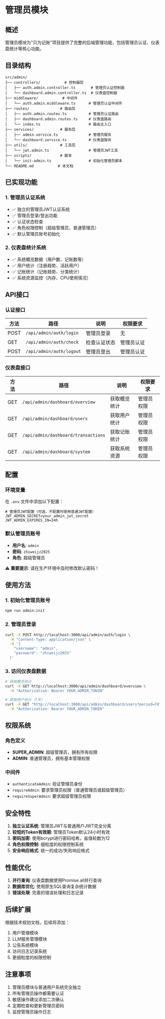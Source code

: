 # 管理员模块

## 概述

管理员模块为"只为记账"项目提供了完整的后端管理功能，包括管理员认证、仪表盘统计等核心功能。

## 目录结构

```
src/admin/
├── controllers/           # 控制器层
│   ├── auth.admin.controller.ts       # 管理员认证控制器
│   └── dashboard.admin.controller.ts  # 仪表盘控制器
├── middleware/           # 中间件
│   └── auth.admin.middleware.ts      # 管理员认证中间件
├── routes/              # 路由层
│   ├── auth.admin.routes.ts          # 管理员认证路由
│   ├── dashboard.admin.routes.ts     # 仪表盘路由
│   └── index.ts                      # 路由主入口
├── services/            # 服务层
│   ├── admin.service.ts              # 管理员服务
│   └── dashboard.service.ts          # 仪表盘服务
├── utils/               # 工具层
│   └── jwt.admin.ts                  # 管理员JWT工具
├── scripts/             # 脚本
│   └── init-admin.ts                 # 初始化管理员脚本
└── README.md           # 本文档
```

## 已实现功能

### 1. 管理员认证系统

- ✅ 独立的管理员JWT认证系统
- ✅ 管理员登录/登出功能
- ✅ 认证状态检查
- ✅ 角色权限控制（超级管理员、普通管理员）
- ✅ 默认管理员账号初始化

### 2. 仪表盘统计系统

- ✅ 系统概览数据（用户数、记账数等）
- ✅ 用户统计（注册趋势、活跃用户）
- ✅ 记账统计（记账趋势、分类统计）
- ✅ 系统资源监控（内存、CPU使用情况）

## API接口

### 认证接口

| 方法 | 路径 | 说明 | 权限要求 |
|------|------|------|----------|
| POST | `/api/admin/auth/login` | 管理员登录 | 无 |
| GET  | `/api/admin/auth/check` | 检查认证状态 | 管理员认证 |
| POST | `/api/admin/auth/logout` | 管理员登出 | 管理员认证 |

### 仪表盘接口

| 方法 | 路径 | 说明 | 权限要求 |
|------|------|------|----------|
| GET | `/api/admin/dashboard/overview` | 获取概览统计 | 管理员权限 |
| GET | `/api/admin/dashboard/users` | 获取用户统计 | 管理员权限 |
| GET | `/api/admin/dashboard/transactions` | 获取记账统计 | 管理员权限 |
| GET | `/api/admin/dashboard/system` | 获取系统资源 | 管理员权限 |

## 配置

### 环境变量

在 `.env` 文件中添加以下配置：

```env
# 管理员JWT配置（可选，不配置时使用普通JWT配置）
JWT_ADMIN_SECRET=your_admin_jwt_secret
JWT_ADMIN_EXPIRES_IN=24h
```

### 默认管理员账号

- **用户名**: `admin`
- **密码**: `zhiweijz2025`
- **角色**: 超级管理员

⚠️ **重要提示**: 请在生产环境中及时修改默认密码！

## 使用方法

### 1. 初始化管理员账号

```bash
npm run admin:init
```

### 2. 管理员登录

```bash
curl -X POST http://localhost:3000/api/admin/auth/login \
  -H "Content-Type: application/json" \
  -d '{
    "username": "admin",
    "password": "zhiweijz2025"
  }'
```

### 3. 访问仪表盘数据

```bash
# 获取概览统计
curl -X GET http://localhost:3000/api/admin/dashboard/overview \
  -H "Authorization: Bearer YOUR_ADMIN_TOKEN"

# 获取用户统计（7天）
curl -X GET "http://localhost:3000/api/admin/dashboard/users?period=7d" \
  -H "Authorization: Bearer YOUR_ADMIN_TOKEN"
```

## 权限系统

### 角色定义

- **SUPER_ADMIN**: 超级管理员，拥有所有权限
- **ADMIN**: 普通管理员，拥有基本管理权限

### 中间件

- `authenticateAdmin`: 验证管理员身份
- `requireAdmin`: 要求管理员权限（普通管理员或超级管理员）
- `requireSuperAdmin`: 要求超级管理员权限

## 安全特性

1. **独立认证系统**: 管理员JWT与普通用户JWT完全分离
2. **较短的Token有效期**: 管理员Token默认24小时有效
3. **密码加密**: 使用bcrypt进行密码哈希，盐值轮数为12
4. **角色权限控制**: 细粒度的权限控制系统
5. **安全响应格式**: 统一的成功/失败响应格式

## 性能优化

1. **并行查询**: 仪表盘数据使用Promise.all并行查询
2. **数据库优化**: 使用原生SQL查询复杂统计数据
3. **错误处理**: 完善的错误处理和日志记录

## 后续扩展

根据技术规划文档，后续将添加：

1. 用户管理模块
2. LLM服务管理模块
3. 公告系统模块
4. 访问日志记录系统
5. 更细粒度的权限控制

## 注意事项

1. 管理员模块与普通用户系统完全独立
2. 所有管理员操作都需要认证
3. 敏感操作建议添加二次确认
4. 定期检查和更新管理员密码
5. 监控管理员操作日志 